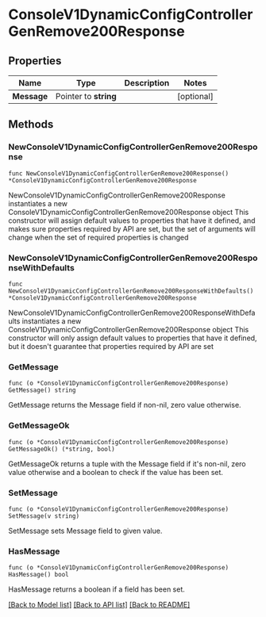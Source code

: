 # ConsoleV1DynamicConfigControllerGenRemove200Response

## Properties

Name | Type | Description | Notes
------------ | ------------- | ------------- | -------------
**Message** | Pointer to **string** |  | [optional] 

## Methods

### NewConsoleV1DynamicConfigControllerGenRemove200Response

`func NewConsoleV1DynamicConfigControllerGenRemove200Response() *ConsoleV1DynamicConfigControllerGenRemove200Response`

NewConsoleV1DynamicConfigControllerGenRemove200Response instantiates a new ConsoleV1DynamicConfigControllerGenRemove200Response object
This constructor will assign default values to properties that have it defined,
and makes sure properties required by API are set, but the set of arguments
will change when the set of required properties is changed

### NewConsoleV1DynamicConfigControllerGenRemove200ResponseWithDefaults

`func NewConsoleV1DynamicConfigControllerGenRemove200ResponseWithDefaults() *ConsoleV1DynamicConfigControllerGenRemove200Response`

NewConsoleV1DynamicConfigControllerGenRemove200ResponseWithDefaults instantiates a new ConsoleV1DynamicConfigControllerGenRemove200Response object
This constructor will only assign default values to properties that have it defined,
but it doesn't guarantee that properties required by API are set

### GetMessage

`func (o *ConsoleV1DynamicConfigControllerGenRemove200Response) GetMessage() string`

GetMessage returns the Message field if non-nil, zero value otherwise.

### GetMessageOk

`func (o *ConsoleV1DynamicConfigControllerGenRemove200Response) GetMessageOk() (*string, bool)`

GetMessageOk returns a tuple with the Message field if it's non-nil, zero value otherwise
and a boolean to check if the value has been set.

### SetMessage

`func (o *ConsoleV1DynamicConfigControllerGenRemove200Response) SetMessage(v string)`

SetMessage sets Message field to given value.

### HasMessage

`func (o *ConsoleV1DynamicConfigControllerGenRemove200Response) HasMessage() bool`

HasMessage returns a boolean if a field has been set.


[[Back to Model list]](../README.md#documentation-for-models) [[Back to API list]](../README.md#documentation-for-api-endpoints) [[Back to README]](../README.md)


